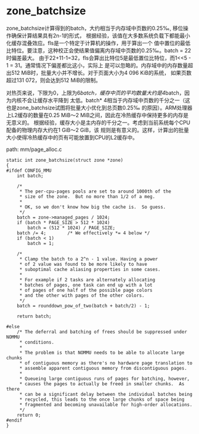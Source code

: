 zone_batchsize
========================================

zone_batchsize计算得到的batch，大约相当于内存域中页数的0.25‰, 移位操作确保计算结果具有2n-1的形式，
根据经验，该值在大多数系统负载下都能最小化缓存混叠效应。fls是一个特定于计算机的操作，用于算出一个
值中置位的最低比特位。要注意，这种校正会使结果值偏离内存域中页数的0.25‰。batch = 22时偏差最大。
由于22+11-1=32，fls会算出比特位5是最低置位比特位，而1<<5 - 1 = 31。通常情况下偏差都比这小，实际上
是可以忽略的。内存域中的内存数量超出512 MiB时，批量大小并不增长。对于页面大小为4 096 KiB的系统，
如果页数超过131 072，则会达到512 MiB的限制。

对热页来说，下限为0，上限为6*batch，缓存中页的平均数量大约是4*batch，因为内核不会让缓存水平降到
太低。batch* 4相当于内存域中页数的千分之一（这也是zone_batchsize试图将批量大小优化到总页数0.25‰
的原因）。ARM处理器上L2缓存的数量在0.25 MiB～2 MiB之间，因此在冷热缓存中保持更多的内存是无意义的。
根据经验，缓存大小是主内存的千分之一。考虑到当前系统每个CPU配备的物理内存大约在1 GiB～2 GiB，该
规则是有意义的。这样，计算出的批量大小使得冷热缓存中的页有可能放置到CPU的L2缓存中。

path: mm/page_alloc.c
```
static int zone_batchsize(struct zone *zone)
{
#ifdef CONFIG_MMU
    int batch;

    /*
     * The per-cpu-pages pools are set to around 1000th of the
     * size of the zone.  But no more than 1/2 of a meg.
     *
     * OK, so we don't know how big the cache is.  So guess.
     */
    batch = zone->managed_pages / 1024;
    if (batch * PAGE_SIZE > 512 * 1024)
        batch = (512 * 1024) / PAGE_SIZE;
    batch /= 4;        /* We effectively *= 4 below */
    if (batch < 1)
        batch = 1;

    /*
     * Clamp the batch to a 2^n - 1 value. Having a power
     * of 2 value was found to be more likely to have
     * suboptimal cache aliasing properties in some cases.
     *
     * For example if 2 tasks are alternately allocating
     * batches of pages, one task can end up with a lot
     * of pages of one half of the possible page colors
     * and the other with pages of the other colors.
     */
    batch = rounddown_pow_of_two(batch + batch/2) - 1;

    return batch;

#else
    /* The deferral and batching of frees should be suppressed under NOMMU
     * conditions.
     *
     * The problem is that NOMMU needs to be able to allocate large chunks
     * of contiguous memory as there's no hardware page translation to
     * assemble apparent contiguous memory from discontiguous pages.
     *
     * Queueing large contiguous runs of pages for batching, however,
     * causes the pages to actually be freed in smaller chunks.  As there
     * can be a significant delay between the individual batches being
     * recycled, this leads to the once large chunks of space being
     * fragmented and becoming unavailable for high-order allocations.
     */
    return 0;
#endif
}
```